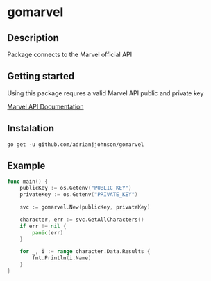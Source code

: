 # gomarvel

## Description
Package connects to the Marvel official API

## Getting started
Using this package requres a valid Marvel API public and private key

[Marvel API Documentation](https://developer.marvel.com/)

## Instalation
```
go get -u github.com/adrianjjohnson/gomarvel
```

## Example
```go
func main() {
	publicKey := os.Getenv("PUBLIC_KEY")
	privateKey := os.Getenv("PRIVATE_KEY")

	svc := gomarvel.New(publicKey, privateKey)

	character, err := svc.GetAllCharacters()
	if err != nil {
		panic(err)
	}

	for _, i := range character.Data.Results {
		fmt.Println(i.Name)
	}
}
```